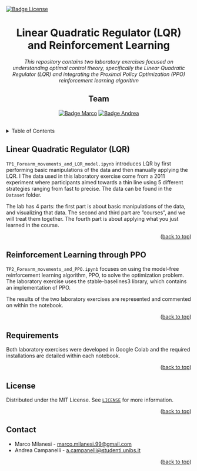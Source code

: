 [![Badge License]][license]

<a name="readme-top"></a>

<div align = center>

# Linear Quadratic Regulator (LQR) and Reinforcement Learning

_This repository contains two laboratory exercises focused on understanding optimal control theory, specifically the Linear Quadratic Regulator (LQR) and integrating the Proximal Policy Optimization (PPO) reinforcement learning algorithm_

## Team

[![Badge Marco]][marco]
[![Badge Andrea]][andrea]


<br>


<div align = left>

<!-- TABLE OF CONTENTS -->
<details>
  <summary>Table of Contents</summary>
  <ol>
    <li><a href="#linear-quadratic-regulator-lqr">Linear Quadratic Regulator (LQR)</a></li>
    <li><a href="#reinforcement-learning-through-ppo">Reinforcement Learning through PPO</a></li>
    <li><a href="#requirements">Requirements</a></li>
    <li><a href="#license">License</a></li>
    <li><a href="#contact">Contact</a></li>
  </ol>
</details>


## Linear Quadratic Regulator (LQR)
`TP1_Forearm_movements_and_LQR_model.ipynb`  introduces LQR by first performing basic manipulations of the data and then manually applying the LQR.
I The data used in this laboratory exercise come from a 2011 experiment where participants aimed towards a thin line using 5 different strategies ranging from fast to precise. The data can be found in the `Dataset` folder.

The lab has 4 parts: the first part is about basic manipulations of the data, and visualizing that data. The second and third part are ”courses”, and we will treat them together. The fourth part is about applying what you just learned in the course.

<p align="right">(<a href="#readme-top">back to top</a>)</p>


## Reinforcement Learning through PPO

`TP2_Forearm_movements_and_PPO.ipynb` focuses on using the model-free reinforcement learning algorithm, PPO, to solve the optimization problem. The laboratory exercise uses the stable-baselines3 library, which contains an implementation of PPO. 

The results of the two laboratory exercises are represented and commented on within the notebook.

<p align="right">(<a href="#readme-top">back to top</a>)</p>

## Requirements 
Both laboratory exercises were developed in Google Colab and the required installations are detailed within each notebook.

<p align="right">(<a href="#readme-top">back to top</a>)</p>

<!-- LICENSE -->
## License

Distributed under the MIT License. See <a href=https://github.com/marco-milanesi/lqr-ppo/blob/main/LICENSE>`LICENSE`</a>  for more information.

<p align="right">(<a href="#readme-top">back to top</a>)</p>



<!-- CONTACT -->
## Contact

- Marco Milanesi - <a href = "mailto: marco.milanesi.99@gmail.com">marco.milanesi.99@gmail.com</a>
- Andrea Campanelli - <a href = "mailto: a.campaneli@studenti.unibs.it">a.campanelli@studenti.unibs.it</a>


<p align="right">(<a href="#readme-top">back to top</a>)</p>

<!----------------------------------------------------------------------------->

[marco]: https://github.com/marco-milanesi
[andrea]: https://github.com/gianandry

[license]: LICENSE

<!---------------------------------{ Badges }---------------------------------->

[badge license]: https://img.shields.io/badge/License-MIT-yellow.svg?style=for-the-badge
[badge marco]: https://img.shields.io/badge/Marco_Milanesi-4776c1?style=for-the-badge
[badge andrea]: https://img.shields.io/badge/Andrea_Campanelli-4776c1?style=for-the-badge